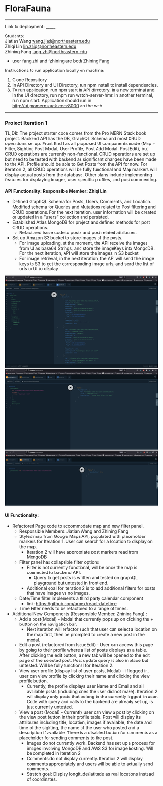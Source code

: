 # FloraFauna
----
Link to deployment: _____

Students:  
Jiatian Wang wang.jiati@northeastern.edu  
Zhiqi Lin lin.zhiq@northeastern.edu  
Zhining Fang fang.zhi@northeastern.edu
* user fang.zhi and fzhining are both Zhining Fang

Instructions to run application locally on machine:  
1. Clone Repository
2. In API Directory and UI Directory, run npm install to install dependencies.
3. To run application, run npm start in API directory. In a new terminal and in the UI directory, 
   run npm run watch-server-hmr. In another terminal, run npm start.
Application should run in http://ui.promernstack.com:8000 on the web
   
---
### Project Iteration 1

TL;DR: The project starter code comes from the Pro MERN Stack book project. Backend API has the DB, GraphQL Schema and most CRUD operations set up. Front End has all 
proposed UI components made (Map + Filter, Sighting Post Modal, User Profile, Post Add Modal. Post 
Edit), but CRUD operations are currently non-functional. CRUD operations are set up but need to be 
tested with backend as significant changes have been made to the API. Profile should be able to Get 
Posts from the API for now. For iteration 2, all CRUD operations will be fully functional and Map 
markers will display actual posts from the database. Other plans include implementing features for 
displaying images, user specific profiles, and post commenting.

#### API Functionality: Responsible Member: Zhiqi Lin
* Defined GraphQL Schema for Posts, Users, Comments, and Location. Modified schema for Queries and Mutations related to Post filtering and CRUD operations. For the next iteration, user information will be created or updated in a “users” collection and persisted.
* Established Atlas MongoDB for project and defined methods for post CRUD operations.
    * Refactored issue code to posts and post related attributes.
* Set up Amazon S3 bucket to store images of the posts. 
    * For image uploading, at the moment, the API receive the images from UI as base64 Strings, and store the imageKeys into MongoDB. For the next iteration, API will store the images in S3 bucket 
    * For image retrieval, in the next iteration, the API will send the image keys to S3 to get the corresponding image urls, and send the list of urls to UI to display

![Graphql Playground screenshot 1](readme_images/ite1_api_1.png)
![Graphql Playground screenshot 2](readme_images/ite1_api_2.png)
![Graphql Playground screenshot 3](readme_images/ite1_api_3.png)

#### UI Functionality:
* Refactored Page code to accommodate map and new filter panel. 
    * Responsible Members: Jiatian Wang and Zhining Fang
    * Styled map from Google Maps API, populated with placeholder markers for Iteration 1. User can 
      search for a location to display on the map.
      * Iteration 2 will have appropriate post markers read from MongoDB
    * Filter panel has collapsible filter options
      * Filter is not currently functional, will be once the map is connected to backend API.
        * Query to get posts is written and tested on graphQL playground but untested in front end.
      * Additional goal for Iteration 2 is to add additional filters for posts that have images vs 
        no images.
    * Date/Time filter implements a third party calendar component
        * link: https://github.com/arqex/react-datetime
    * Time Filter needs to be refactored to a range of times. 
* Additional New Components (Responsible Member: Zhining Fang) : 
    * Add a post(Modal) - Modal that currently pops up on clicking the + button on the navigation bar.
      * Next iteration will refactor such that user can select a location on the map first, then
        be prompted to create a new post in the modal.
    * Edit a post (refactored from IssueEdit) - User can access this page by going to their profile where a list of posts 
      displays as a table. After clicking the edit button, a new tab will be opened to the edit page
      of the selected post. Post update query is also in place but untested. Will be fully 
      functional for Iteration 2.
    * View user profile (display list of user posts, Modal) - if logged in, user can view profile by
      clicking their name and clicking the view profile button.
      * Currently, the profile displays user Name and Email and all available posts (including ones 
        the user did not make). Iteration 2 will display only posts that belong to the currently 
        logged-in user. Code with query and calls to the backend are already set up, is just 
        currently untested.
    * View a post (Modal) - Currently user can view a post by clicking on the view post button in their 
      profile table. Post will display its attributes including title, location, images if 
      available, the date and time of the sighting, the name of the user who posted and a 
      description if available. There is a disabled button for comments as a placeholder for sending 
      comments to the post.
      * Images do not currently work. Backend has set up a process for images involving MongoDB and 
        AWS S3 for image hosting. Will be completed in Iteration 2.
      * Comments do not display currently. Iteration 2 will display comments appropriately and users
        will be able to actually send comments.
      * Stretch goal: Display longitude/latitude as real locations instead of coordinates.
    
